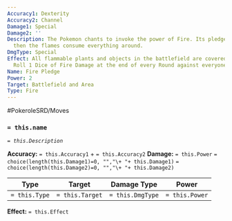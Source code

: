 ```yaml
---
Accuracy1: Dexterity
Accuracy2: Channel
Damage1: Special
Damage2: ''
Description: The Pokemon chants to invoke the power of Fire. Its pledge is heard,
  then the flames consume everything around.
DmgType: Special
Effect: All flammable plants and objects in the battlefield are covered in flames.
  Roll 1 Dice of Fire Damage at the end of every Round against everyone on the field.
Name: Fire Pledge
Power: 2
Target: Battlefield and Area
Type: Fire
---
```


#PokeroleSRD/Moves

### `= this.name` 
*`= this.Description`*

**Accuracy:** `= this.Accuracy1` + `= this.Accuracy2`
**Damage:** `= this.Power` `= choice(length(this.Damage1)=0, "","\+ "+ this.Damage1)` `= choice(length(this.Damage2)=0, "","\+ "+ this.Damage2)`

| Type          | Target          | Damage Type          | Power          |
| ------------- | --------------- | ---------------- | -------------- |
| `= this.Type` | `= this.Target` | `= this.DmgType` | `= this.Power` | 

**Effect:** `= this.Effect`
